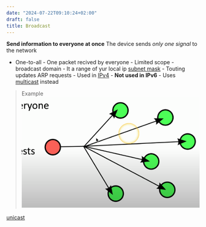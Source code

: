 ```yaml
---
date: "2024-07-22T09:10:24+02:00"
draft: false
title: Broadcast
---
```


**Send information to everyone at once** The device sends *only one
signal* to the network  
- One-to-all - One packet recived by everyone - Limited scope -
broadcast domain - It a range of yur local ip [subnet
mask](/Network/basic_network_connections/subnet_mask) -
Touting updates ARP requests - Used in
[IPv4](/Network/basic_network_connections/IPv4_address) -
**Not used in IPv6** - Uses
[multicast](/for_later/multicast) instead

> Example ![Broadcast_visual.png](/static/Broadcast_visual.png)

[unicast](/for_later/unicast)
